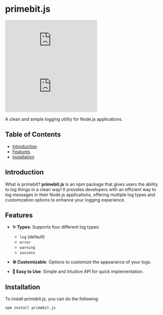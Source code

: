 # primebit.js

![npm version](https://img.shields.io/npm/v/primebit.js)
![license](https://img.shields.io/npm/l/primebit.js)

A clean and simple logging utility for Node.js applications.

## Table of Contents

- [Introduction](#introduction)
- [Features](#features)
- [Installation](#installation)

## Introduction

What is primebit? **primebit.js** is an npm package that gives users the ability to log things in a clean way! It provides developers with an efficient way to log messages in their Node.js applications, offering multiple log types and customization options to enhance your logging experience.

## Features

- **✨ Types**: Supports four different log types:
  - `log` (default)
  -  `error`
  -  `warning`
  -  `success`
    
- **⚙️ Customizable**: Options to customize the appearance of your logs.
- **👀 Easy to Use**: Simple and intuitive API for quick implementation.

## Installation

To install primebit.js, you can do the following:

```bash
npm install primebit.js

